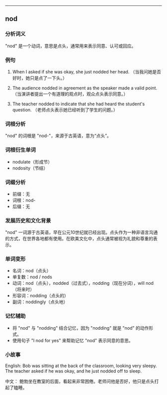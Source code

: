 
---------------
## nod
### 分析词义
"nod" 是一个动词，意思是点头，通常用来表示同意、认可或回应。

### 例句
1. When I asked if she was okay, she just nodded her head.
   （当我问她是否好时，她只是点了一下头。）

2. The audience nodded in agreement as the speaker made a valid point.
   （当演讲者提出一个有道理的观点时，观众点头表示同意。）

3. The teacher nodded to indicate that she had heard the student's question.
   （老师点头表示她已经听到了学生的问题。）

### 词根分析
"nod" 的词根是 "nod-"，来源于古英语，意为“点头”。

### 词根衍生单词
- nodulate（形成节）
- nodosity（节结）

### 词缀分析
- 前缀：无
- 词根：nod-
- 后缀：无

### 发展历史和文化背景
"nod" 一词源于古英语，早在公元10世纪就已经出现。点头作为一种非语言沟通的方式，在世界各地都有使用。在欧美文化中，点头通常被视为礼貌和尊重的表示。

### 单词变形
- 名词：nod（点头）
- 单复数：nod / nods
- 动词：nod（点头），nodded（过去式），nodding（现在分词），will nod（将来时）
- 形容词：nodding（点头的）
- 副词：noddingly（点头地）

### 记忆辅助
- 将 "nod" 与 "nodding" 结合记忆，因为 "nodding" 就是 "nod" 的动作形式。
- 使用句子 "I nod for yes" 来帮助记忆 "nod" 表示同意的意思。

### 小故事
English:
Bob was sitting at the back of the classroom, looking very sleepy. The teacher asked if he was okay, and he just nodded off to sleep.

中文：
鲍勃坐在教室的后面，看起来非常困倦。老师问他是否好，他只是点头打起了瞌睡。

